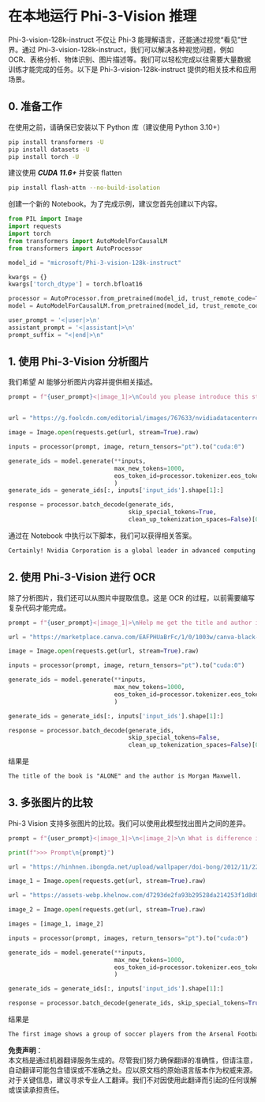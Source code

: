 # **在本地运行 Phi-3-Vision 推理**

Phi-3-vision-128k-instruct 不仅让 Phi-3 能理解语言，还能通过视觉“看见”世界。通过 Phi-3-vision-128k-instruct，我们可以解决各种视觉问题，例如 OCR、表格分析、物体识别、图片描述等。我们可以轻松完成以往需要大量数据训练才能完成的任务。以下是 Phi-3-vision-128k-instruct 提供的相关技术和应用场景。

## **0. 准备工作**

在使用之前，请确保已安装以下 Python 库（建议使用 Python 3.10+）

```bash
pip install transformers -U
pip install datasets -U
pip install torch -U
```

建议使用 ***CUDA 11.6+*** 并安装 flatten

```bash
pip install flash-attn --no-build-isolation
```

创建一个新的 Notebook。为了完成示例，建议您首先创建以下内容。

```python
from PIL import Image
import requests
import torch
from transformers import AutoModelForCausalLM
from transformers import AutoProcessor

model_id = "microsoft/Phi-3-vision-128k-instruct"

kwargs = {}
kwargs['torch_dtype'] = torch.bfloat16

processor = AutoProcessor.from_pretrained(model_id, trust_remote_code=True)
model = AutoModelForCausalLM.from_pretrained(model_id, trust_remote_code=True, torch_dtype="auto").cuda()

user_prompt = '<|user|>\n'
assistant_prompt = '<|assistant|>\n'
prompt_suffix = "<|end|>\n"
```

## **1. 使用 Phi-3-Vision 分析图片**

我们希望 AI 能够分析图片内容并提供相关描述。

```python
prompt = f"{user_prompt}<|image_1|>\nCould you please introduce this stock to me?{prompt_suffix}{assistant_prompt}"


url = "https://g.foolcdn.com/editorial/images/767633/nvidiadatacenterrevenuefy2017tofy2024.png"

image = Image.open(requests.get(url, stream=True).raw)

inputs = processor(prompt, image, return_tensors="pt").to("cuda:0")

generate_ids = model.generate(**inputs, 
                              max_new_tokens=1000,
                              eos_token_id=processor.tokenizer.eos_token_id,
                              )
generate_ids = generate_ids[:, inputs['input_ids'].shape[1]:]

response = processor.batch_decode(generate_ids, 
                                  skip_special_tokens=True, 
                                  clean_up_tokenization_spaces=False)[0]
```

通过在 Notebook 中执行以下脚本，我们可以获得相关答案。

```txt
Certainly! Nvidia Corporation is a global leader in advanced computing and artificial intelligence (AI). The company designs and develops graphics processing units (GPUs), which are specialized hardware accelerators used to process and render images and video. Nvidia's GPUs are widely used in professional visualization, data centers, and gaming. The company also provides software and services to enhance the capabilities of its GPUs. Nvidia's innovative technologies have applications in various industries, including automotive, healthcare, and entertainment. The company's stock is publicly traded and can be found on major stock exchanges.
```

## **2. 使用 Phi-3-Vision 进行 OCR**

除了分析图片，我们还可以从图片中提取信息。这是 OCR 的过程，以前需要编写复杂代码才能完成。

```python
prompt = f"{user_prompt}<|image_1|>\nHelp me get the title and author information of this book?{prompt_suffix}{assistant_prompt}"

url = "https://marketplace.canva.com/EAFPHUaBrFc/1/0/1003w/canva-black-and-white-modern-alone-story-book-cover-QHBKwQnsgzs.jpg"

image = Image.open(requests.get(url, stream=True).raw)

inputs = processor(prompt, image, return_tensors="pt").to("cuda:0")

generate_ids = model.generate(**inputs, 
                              max_new_tokens=1000,
                              eos_token_id=processor.tokenizer.eos_token_id,
                              )

generate_ids = generate_ids[:, inputs['input_ids'].shape[1]:]

response = processor.batch_decode(generate_ids, 
                                  skip_special_tokens=False, 
                                  clean_up_tokenization_spaces=False)[0]

```

结果是

```txt
The title of the book is "ALONE" and the author is Morgan Maxwell.
```

## **3. 多张图片的比较**

Phi-3 Vision 支持多张图片的比较。我们可以使用此模型找出图片之间的差异。

```python
prompt = f"{user_prompt}<|image_1|>\n<|image_2|>\n What is difference in this two images?{prompt_suffix}{assistant_prompt}"

print(f">>> Prompt\n{prompt}")

url = "https://hinhnen.ibongda.net/upload/wallpaper/doi-bong/2012/11/22/arsenal-wallpaper-free.jpg"

image_1 = Image.open(requests.get(url, stream=True).raw)

url = "https://assets-webp.khelnow.com/d7293de2fa93b29528da214253f1d8d0/news/uploads/2021/07/Arsenal-1024x576.jpg.webp"

image_2 = Image.open(requests.get(url, stream=True).raw)

images = [image_1, image_2]

inputs = processor(prompt, images, return_tensors="pt").to("cuda:0")

generate_ids = model.generate(**inputs, 
                              max_new_tokens=1000,
                              eos_token_id=processor.tokenizer.eos_token_id,
                              )

generate_ids = generate_ids[:, inputs['input_ids'].shape[1]:]

response = processor.batch_decode(generate_ids, skip_special_tokens=True, clean_up_tokenization_spaces=False)[0]
```

结果是

```txt
The first image shows a group of soccer players from the Arsenal Football Club posing for a team photo with their trophies, while the second image shows a group of soccer players from the Arsenal Football Club celebrating a victory with a large crowd of fans in the background. The difference between the two images is the context in which the photos were taken, with the first image focusing on the team and their trophies, and the second image capturing a moment of celebration and victory.
```

**免责声明**：  
本文档是通过机器翻译服务生成的。尽管我们努力确保翻译的准确性，但请注意，自动翻译可能包含错误或不准确之处。应以原文档的原始语言版本作为权威来源。对于关键信息，建议寻求专业人工翻译。我们不对因使用此翻译而引起的任何误解或误读承担责任。